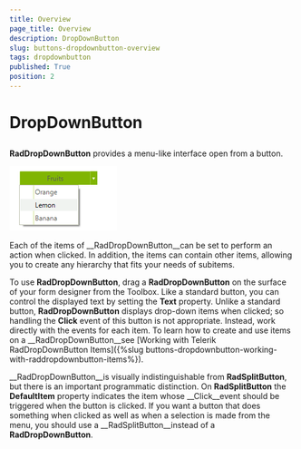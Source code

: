 ```yaml
---
title: Overview
page_title: Overview
description: DropDownButton
slug: buttons-dropdownbutton-overview
tags: dropdownbutton
published: True
position: 2
---
```


# DropDownButton



## 

__RadDropDownButton__ provides a menu-like interface open from a button.

![buttons-dropdownbutton-overview 001](images/buttons-dropdownbutton-overview001.png)

Each of the items of __RadDropDownButton__can be set to perform an action when clicked. In addition, the items can contain other items, allowing you to create any hierarchy that fits your needs of subitems. 

To use __RadDropDownButton__, drag a __RadDropDownButton__ on the surface of your form designer from the Toolbox. Like a standard button, you can control the displayed text by setting the __Text__ property. Unlike a standard button, __RadDropDownButton__ displays drop-down items when clicked; so handling the __Click__ event of this button is not appropriate. Instead, work directly with the events for each item. To learn how to create and use items on a __RadDropDownButton__see [Working with Telerik RadDropDownButton Items]({%slug buttons-dropdownbutton-working-with-raddropdownbutton-items%}).

__RadDropDownButton__is visually indistinguishable from __RadSplitButton__, but there is an important programmatic distinction. On __RadSplitButton__ the __DefaultItem__ property indicates the item whose __Click__event should be triggered when the button is clicked. If you want a button that does something when clicked as well as when a selection is made from the menu, you should use a __RadSplitButton__instead of a __RadDropDownButton__.
